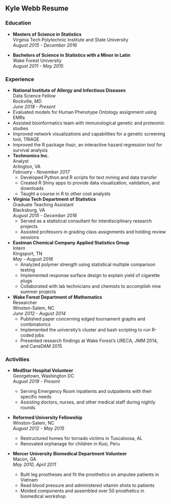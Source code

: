 ## Kyle Webb Resume



### Education
- **Masters of Science in Statistics**   
Virginia Tech Polytechnic Institute and State University  
*August 2015 - December 2016*


- **Bachelors of Science in Statistics with a Minor in Latin**  
Wake Forest University  
*August 2011 - May 2015*

### Experience
- **National Institute of Allergy and Infectious Diseases**  
Data Science Fellow  
Rockville, MD  
*June 2018 - Present*  
 - Evaluated models for Human Phenotype Ontology assignment using EMRs
 - Assisted bioinformatics team with immunological genetic and proteomic studies  
 - Improved network visualizations and capabilities for a genetic screening tool, TRIAGE  
 - Improved the R package ihazr, an interactive hazard regression tool for survival analysis  
- **Technomics Inc.**  
Analyst  
Arlington, VA  
*February - November 2017*  
  - Developed Python and R scripts for text mining and data transfer
  - Created R Shiny apps to provide data visualization, validation, and downloads
  - Taught a course in R to other cost analysts
- **Virginia Tech Department of Statistics**  
Graduate Teaching Assistant  
Blacksburg, VA   
*August 2015 - December 2016*
  - Served as a statistical consultant for interdisciplinary research projects
  - Assisted professors in grading class assignments and holding review sessions
- **Eastman Chemical Company Applied Statistics Group**  
Intern  
Kingsport, TN  
*May - August 2016*
  - Analyzed polymer strength using statistical multiple comparison testing
  - Implemented response surface design to explain yield of cigarette plugs
  - Collaborated with lab technicians and chemists to accomplish nine summer projects
- **Wake Forest Department of Mathematics**  
Researcher  
Winston-Salem, NC  
*June 2012 - August 2014*
  - Published paper concerning edged tournament graphs and combinatorics
  - Implemented the university’s cluster and bash scripting to run R-coded jobs
  - Presented research findings at Wake Forest’s URECA, JMM 2014, and CanaDAM 2015

### Activities
- **MedStar Hospital Volunteer**  
Georgetown, Washington DC  
*August 2019 - Present*
  - Serving Emergency Room inpatients and outpatients with their specific needs
  - Assisting doctors, nurses, and other medical staff during nightly rounds

- **Reformed University Fellowship**  
Winston-Salem, NC  
*August 2012 - May 2015*  
  - Restructured homes for tornado victims in Tuscaloosa, AL
  - Renovated orphanage for children in Kusi, Peru

- **Mercer University Biomedical Department Volunteer**  
Macon, GA  
*May 2010, April 2011*
  - Built leg prostheses and fit the prosthetics on amputee patients in Vietnam
  - Read blood pressure and administered vitamin shots to patients
  - Molded components and assembled over 50 prosthetics in biomedical workshop
